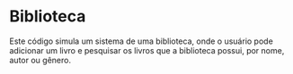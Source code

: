 # Biblioteca

<p>Este código simula um sistema de uma biblioteca, onde o usuário pode
adicionar um livro e pesquisar os livros que a biblioteca possui,
por nome, autor ou gênero.</p>
